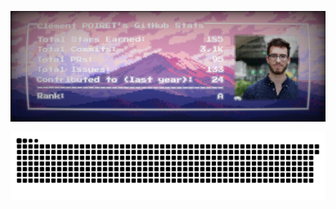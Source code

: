 ![Statistics](https://raw.githubusercontent.com/clementpoiret/clementpoiret/refs/heads/stats/github-stats.png)

<picture>
  <source media="(prefers-color-scheme: dark)" srcset="https://raw.githubusercontent.com/clementpoiret/clementpoiret/snake/github-snake-dark.svg" />
  <source media="(prefers-color-scheme: light)" srcset="https://raw.githubusercontent.com/clementpoiret/clementpoiret/snake/github-snake.svg" />
  <img alt="github-snake" src="https://raw.githubusercontent.com/clementpoiret/clementpoiret/snake/github-snake-dark.svg" />
</picture>
